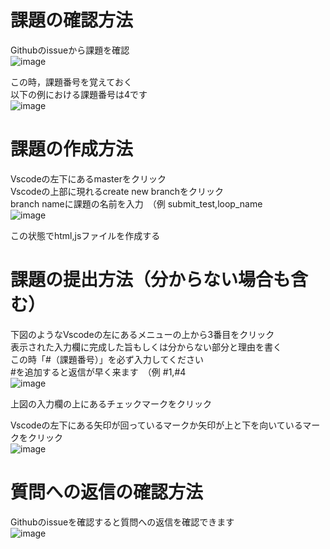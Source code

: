 # 課題の確認方法

Githubのissueから課題を確認  
![image](https://user-images.githubusercontent.com/65803294/85736338-5f69a780-b739-11ea-833b-334f08333699.png)

この時，課題番号を覚えておく  
以下の例における課題番号は4です  
![image](https://user-images.githubusercontent.com/65803294/85736450-76a89500-b739-11ea-89ca-19037302a27d.png)

# 課題の作成方法

Vscodeの左下にあるmasterをクリック  
Vscodeの上部に現れるcreate new branchをクリック  
branch nameに課題の名前を入力　（例 submit_test,loop_name  
![image](https://user-images.githubusercontent.com/65803294/85736528-86c07480-b739-11ea-990d-0cb110a0d91c.png)

この状態でhtml,jsファイルを作成する

# 課題の提出方法（分からない場合も含む）

下図のようなVscodeの左にあるメニューの上から3番目をクリック  
表示された入力欄に完成した旨もしくは分からない部分と理由を書く  
<span stype="color: red;">この時「#（課題番号）」を必ず入力してください  
#を追加すると返信が早く来ます</span>　（例 #1,#4  
![image](https://user-images.githubusercontent.com/65803294/85736610-993aae00-b739-11ea-9933-46c80e9d5205.png)

上図の入力欄の上にあるチェックマークをクリック

Vscodeの左下にある矢印が回っているマークか矢印が上と下を向いているマークをクリック  
![image](https://user-images.githubusercontent.com/65803294/85736662-a2c41600-b739-11ea-88cb-31cff19d809f.png)

# 質問への返信の確認方法

Githubのissueを確認すると質問への返信を確認できます  
![image](https://user-images.githubusercontent.com/65803294/85736764-bb343080-b739-11ea-9c53-90ff36bc1a34.png)